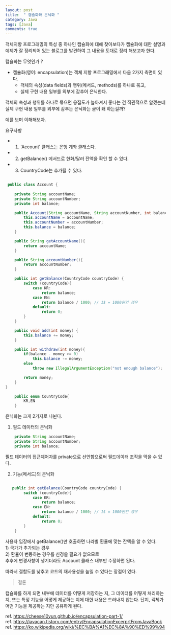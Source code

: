 ```yaml
---
layout: post
title:  " 캡슐화와 은닉화 "
category: Java
tags: [Java]
comments: true
---
```


객체지향 프로그래밍의 특성 중 하나인 캡슐화에 대해 찾아보다가
캡슐화에 대한 설명과 예제가 잘 정리되어 있는 블로그를 발견하여 그 내용을 토대로 정리 해보고자 한다.

캡슐화는 무엇인가 ?

* 캡슐화(영어: encapsulation)는 객체 지향 프로그래밍에서 다음 2가지 측면이 있다.
    - 객체의 속성(data fields)과 행위(메서드, methods)를 하나로 묶고,
    - 실제 구현 내용 일부를 외부에 감추어 은닉한다.
      

객체의 속성과 행위를 하나로 묶으면 응집도가 높아져서 좋다는 건 직관적으로 알겠는데
실제 구현 내용 일부를 외부에 감추는 은닉화는 굳이 왜 하는걸까?

예를 보며 이해해보자.

요구사항

- 1. 'Account' 클래스는 은행 계좌 클래스다.

- 2. getBalance() 메서드로 한화/달러 잔액을 확인 할 수 있다.

- 3. CountryCode는 추가될 수 있다.
    

``` java

 public class Account {
    
    private String accountName;
    private String accountNumber;
    private int balance;

    public Account(String accountName, String accountNumber, int balance){
        this.accountName = accountName;
        this.accountNumber = accountNumber;
        this.balance = balance;
    }

    public String getAccountName(){
        return accountName;
    }

    public String accountNumber(){
        return accountNumber;
    }

    public int getBalance(CountryCode countryCode) {
        switch (countryCode){
            case KR:
                return balance;
            case EN:
                return balance / 1000; // 1$ = 1000원인 경우
            default:
                return 0;
        }
    }

    public void add(int money) {
        this.balance += money;
    }

    public int withdraw(int money){
        if(balance - money >= 0)
            this.balance -= money;
        else
            throw new IllegalArgumentException("not enough balance");

        return money;
    }
}

    public enum CountryCode{
        KR,EN
    }

```

은닉화는 크게 2가지로 나뉜다.

1) 필드 데이터의 은닉화

```java
    private String accountName;
    private String accountNumber;
    private int balance;
```
필드 데이터의 접근제어자를 private으로 선언함으로써 필드데이터 조작을 막을 수 있다.


2) 기능(메서드)의 은닉화

```java

   public int getBalance(CountryCode countryCode) {
        switch (countryCode){
            case KR:
                return balance;
            case EN:
                return balance / 1000; // 1$ = 1000원인 경우
            default:
                return 0;
        }
    }

```

사용자 입장에서 getBalance()만 호출하면 나라별 환율에 맞는 잔액을 알 수 있다.<br>
    1) 국가가 추가되는 경우<br>
    2) 환율이 변동하는 경우를 신경쓸 필요가 없으므로<br>
추후에 변경사항이 생기더라도 Account 클래스 내부만 수정하면 된다.<br/>

따라서 결합도를 낮추고 코드의 재사용성을 높일 수 있다는 장점이 있다.


> 결론 

캡슐화를 하게 되면 내부에 데이터를 어떻게 저장하는 지, 그 데이터를 어떻게 처리하는 지, 또는 특정 기능을 어떻게 제공하는 지에 대한 내용은 드러내지 않는다. 단지, 객체가 어떤 기능을 제공하는 지만 공유하게 된다.

ref. <a href ="https://cheese10yun.github.io/encapsulation-part-1/">https://cheese10yun.github.io/encapsulation-part-1/</a><br/>
ref. <a href="https://javacan.tistory.com/entry/EncapsulationExcerprtFromJavaBook">https://javacan.tistory.com/entry/EncapsulationExcerprtFromJavaBook</a><br/>
ref. <a href="https://ko.wikipedia.org/wiki/%EC%BA%A1%EC%8A%90%ED%99%94">https://ko.wikipedia.org/wiki/%EC%BA%A1%EC%8A%90%ED%99%94</a>

